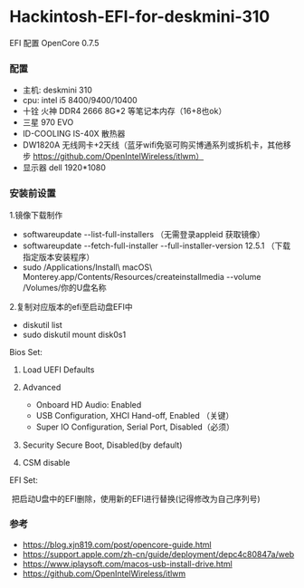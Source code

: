 # Hackintosh-EFI-for-deskmini-310


EFI 配置 OpenCore 0.7.5

### 配置
- 主机: deskmini 310
- cpu: intel i5 8400/9400/10400
- 十铨 火神 DDR4 2666 8G*2 等笔记本内存（16+8也ok）
- 三星 970 EVO  
- ID-COOLING IS-40X 散热器
- DW1820A 无线网卡+2天线（蓝牙wifi免驱可购买博通系列或拆机卡，其他移步 https://github.com/OpenIntelWireless/itlwm）
- 显示器 dell 1920*1080

### 安装前设置

1.镜像下载制作
 - softwareupdate --list-full-installers （无需登录appleid 获取镜像）
 - softwareupdate --fetch-full-installer --full-installer-version 12.5.1 （下载指定版本安装程序）
 - sudo /Applications/Install\ macOS\ Monterey.app/Contents/Resources/createinstallmedia --volume /Volumes/你的U盘名称
 
2.复制对应版本的efi至启动盘EFI中
 - diskutil list
 - sudo diskutil mount disk0s1
 
Bios Set:

1. Load UEFI Defaults

2. Advanced

   - Onboard HD Audio: Enabled
   - USB Configuration, XHCI Hand-off, Enabled （关键）
   - Super IO Configuration, Serial Port, Disabled（必须）

3. Security Secure Boot, Disabled(by default)

4. CSM disable


EFI Set:

​	把启动U盘中的EFI删除，使用新的EFI进行替换(记得修改为自己序列号)

### 参考

  - https://blog.xjn819.com/post/opencore-guide.html
  - https://support.apple.com/zh-cn/guide/deployment/depc4c80847a/web
  - https://www.iplaysoft.com/macos-usb-install-drive.html
  - https://github.com/OpenIntelWireless/itlwm
